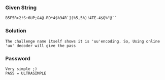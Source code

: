 ### Given String
    B5F5R>2!S:6UP;&4@.RD*4$%34R`](%5,5%)!4TE-4$Q%"@``

### Solution
    The challenge name itself shows it is 'uu'encoding. So, Using online 'uu' decoder will give the pass

### Password
    Very simple ;)
    PASS = ULTRASIMPLE
